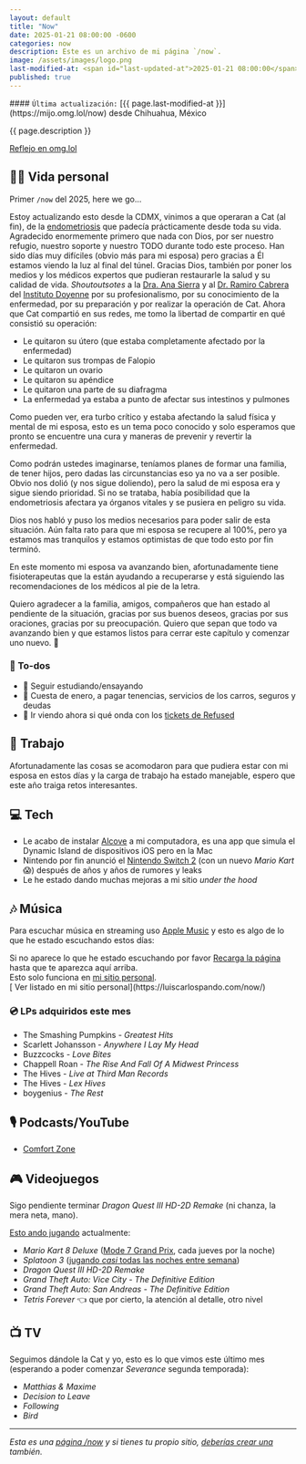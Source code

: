```yaml
---
layout: default
title: "Now"
date: 2025-01-21 08:00:00 -0600
categories: now
description: Este es un archivo de mi página `/now`.
image: /assets/images/logo.png
last-modified-at: <span id="last-updated-at">2025-01-21 08:00:00</span>
published: true
---
```


<div class="card last-updated my-3 text-center">
<div class="card-body rounded">
#### <code>Última actualización:</code> [{{ page.last-modified-at }}](https://mijo.omg.lol/now) desde Chihuahua, México
</div>
</div>

<p class="text-center">{{ page.description }}</p>

<p class="text-center">
<a class="btn btn-primary btn-sm" href="https://mijo.omg.lol/now">
<i class="fa-solid fa-heart"></i> Reflejo en omg.lol
</a>
</p>

## 👦🏻 Vida personal
Primer `/now` del 2025, here we go...

Estoy actualizando esto desde la CDMX, vinimos a que operaran a Cat (al fin), de la [endometriosis](https://es.wikipedia.org/wiki/Endometriosis) que padecía prácticamente desde toda su vida. Agradecido enormemente primero que nada con Dios, por ser nuestro refugio, nuestro soporte y nuestro TODO durante todo este proceso. Han sido días muy difíciles (obvio más para mi esposa) pero gracias a Él estamos viendo la luz al final del túnel. Gracias Dios, también por poner los medios y los médicos expertos que pudieran restaurarle la salud y su calidad de vida. *Shoutoutsotes* a la [Dra. Ana Sierra](https://www.instagram.com/dra_anasierra/) y al [Dr. Ramiro Cabrera](https://www.instagram.com/ramcabreramd) del [Instituto Doyenne](https://institutodoyenne.com/) por su profesionalismo, por su conocimiento de la enfermedad, por su preparación y por realizar la operación de Cat. Ahora que Cat compartió en sus redes, me tomo la libertad de compartir en qué consistió su operación:

- Le quitaron su útero (que estaba completamente afectado por la enfermedad)
- Le quitaron sus trompas de Falopio
- Le quitaron un ovario
- Le quitaron su apéndice
- Le quitaron una parte de su diafragma
- La enfermedad ya estaba a punto de afectar sus intestinos y pulmones

Como pueden ver, era turbo crítico y estaba afectando la salud física y mental de mi esposa, esto es un tema poco conocido y solo esperamos que pronto se encuentre una cura y maneras de prevenir y revertir la enfermedad.

Como podrán ustedes imaginarse, teníamos planes de formar una familia, de tener hijos, pero dadas las circunstancias eso ya no va a ser posible. Obvio nos dolió (y nos sigue doliendo), pero la salud de mi esposa era y sigue siendo prioridad. Si no se trataba, había posibilidad que la endometriosis afectara ya órganos vitales y se pusiera en peligro su vida.

Dios nos habló y puso los medios necesarios para poder salir de esta situación. Aún falta rato para que mi esposa se recupere al 100%, pero ya estamos mas tranquilos y estamos optimistas de que todo esto por fin terminó.

En este momento mi esposa va avanzando bien, afortunadamente tiene fisioterapeutas que la están ayudando a recuperarse y está siguiendo las recomendaciones de los médicos al pie de la letra.

Quiero agradecer a la familia, amigos, compañeros que han estado al pendiente de la situación, gracias por sus buenos deseos, gracias por sus oraciones, gracias por su preocupación. Quiero que sepan que todo va avanzando bien y que estamos listos para cerrar este capítulo y comenzar uno nuevo. 🙏

### 📝 To-dos
- 🎸 Seguir estudiando/ensayando
- 💸 Cuesta de enero, a pagar tenencias, servicios de los carros, seguros y deudas
- 🎫 Ir viendo ahora si qué onda con los [tickets de Refused](https://www.officialrefused.com/live)

## 💼 Trabajo
Afortunadamente las cosas se acomodaron para que pudiera estar con mi esposa en estos días y la carga de trabajo ha estado manejable, espero que este año traiga retos interesantes.

## 💻 Tech
- Le acabo de instalar [Alcove](https://tryalcove.com/) a mi computadora, es una app que simula el Dynamic Island de dispositivos iOS pero en la Mac
- Nintendo por fin anunció el [Nintendo Switch 2](https://www.youtube.com/watch?v=itpcsQQvgAQ) (con un nuevo *Mario Kart* 😱) después de años y años de rumores y leaks
- Le he estado dando muchas mejoras a mi sitio *under the hood*

## 🎶 Música
Para escuchar música en streaming uso [Apple Music](https://music.apple.com/profile/luiscarlospando) y esto es algo de lo que he estado escuchando estos días:

<ul id="lastfm-top-artists"></ul>

<div class="card">
<div class="card-body rounded text-center">
Si no aparece lo que he estado escuchando por favor <a class="btn btn-primary btn-sm" href="javascript:void(0)" onclick="location.reload(); return false;"><i class="fa-solid fa-rotate-right"></i> Recarga la página</a> hasta que te aparezca aquí arriba.
<br>
Esto solo funciona en <a href="https://luiscarlospando.com/now/">mi sitio personal</a>.
</div>
</div>

<span class="omg-lol-now-page-element">
[<i class="fa-solid fa-up-right-from-square"></i> Ver listado en mi sitio personal](https://luiscarlospando.com/now/)
</span>

### 💿 LPs adquiridos este mes
- The Smashing Pumpkins - *Greatest Hits*
- Scarlett Johansson - *Anywhere I Lay My Head*
- Buzzcocks - *Love Bites*
- Chappell Roan - *The Rise And Fall Of A Midwest Princess*
- The Hives - *Live at Third Man Records*
- The Hives - *Lex Hives*
- boygenius - *The Rest*

## 🎙 Podcasts/YouTube
- [Comfort Zone](https://www.youtube.com/watch?v=3a3PPMFP-co)

## 🎮 Videojuegos
Sigo pendiente terminar *Dragon Quest III HD-2D Remake* (ni chanza, la mera neta, mano).

[Esto ando jugando](https://luiscarlospando.com/games) actualmente:

- *Mario Kart 8 Deluxe* ([Mode 7 Grand Prix](https://luiscarlospando.com/games/mario-kart/), cada jueves por la noche)
- *Splatoon 3* ([jugando *casi* todas las noches entre semana](https://luiscarlospando.com/games/splatoon/))
- *Dragon Quest III HD-2D Remake*
- *Grand Theft Auto: Vice City - The Definitive Edition*
- *Grand Theft Auto: San Andreas - The Definitive Edition*
- *Tetris Forever* 👈 que por cierto, la atención al detalle, otro nivel

## 📺 TV
Seguimos dándole la Cat y yo, esto es lo que vimos este último mes (esperando a poder comenzar *Severance* segunda temporada):

- *Matthias & Maxime*
- *Decision to Leave*
- *Following*
- *Bird*

---

*Esta es una [página /now](https://nownownow.com/about) y si tienes tu propio sitio, [deberías crear una](https://nownownow.com/about) también.*
